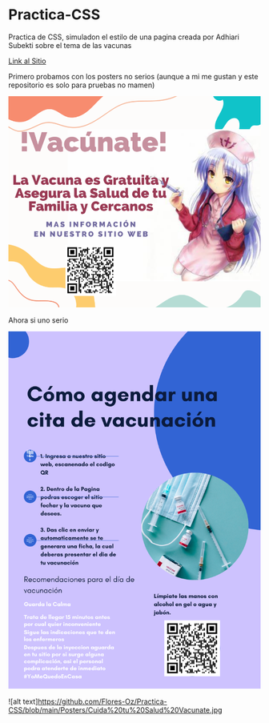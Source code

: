 # Practica-CSS
 Practica de CSS, simuladon el estilo de una pagina creada por Adhiari Subekti sobre el tema de las vacunas

 <a href="https://flores-oz.github.io/Practica-CSS/">Link al Sitio</a>

Primero probamos con los posters no serios (aunque a mi me gustan y este repositorio es solo para pruebas no mamen)

![alt text](https://github.com/Flores-Oz/Practica-CSS/blob/main/Posters/!Vacunate.png)

Ahora si uno serio

![alt text](https://github.com/Flores-Oz/Practica-CSS/blob/main/Posters/Cómo%20agendar%20una%20cita%20de%20vacunación.png)

![alt text]https://github.com/Flores-Oz/Practica-CSS/blob/main/Posters/Cuida%20tu%20Salud%20Vacunate.jpg